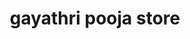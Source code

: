 ---
title: "gayathri pooja store"
url: /vanasthaslipuram-hyderabad/gayathri-pooja-store/
shop: supermarket
---
